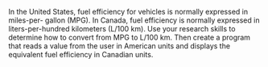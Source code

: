 In the United States, fuel efficiency for vehicles is normally expressed in miles-per-
gallon (MPG). In Canada, fuel efficiency is normally expressed in liters-per-hundred
kilometers (L/100 km). Use your research skills to determine how to convert from
MPG to L/100 km. Then create a program that reads a value from the user in American
units and displays the equivalent fuel efficiency in Canadian units.